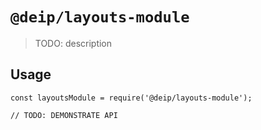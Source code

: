 # `@deip/layouts-module`

> TODO: description

## Usage

```
const layoutsModule = require('@deip/layouts-module');

// TODO: DEMONSTRATE API
```
